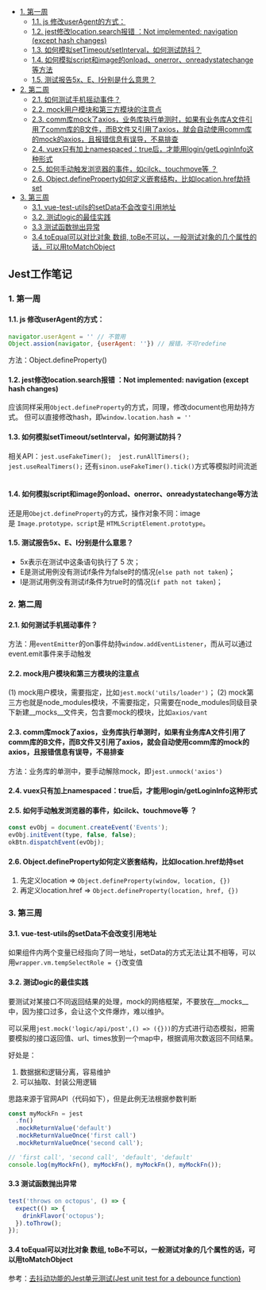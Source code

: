- [1. 第一周](#1-第一周)
  - [1.1. js 修改userAgent的方式：](#11-js-修改useragent的方式)
  - [1.2. jest修改location.search报错 ：Not implemented: navigation (except hash changes)](#12-jest修改locationsearch报错-not-implemented-navigation-except-hash-changes)
  - [1.3. 如何模拟setTimeout/setInterval，如何测试防抖？](#13-如何模拟settimeoutsetinterval如何测试防抖)
  - [1.4. 如何模拟script和image的onload、onerror、onreadystatechange等方法](#14-如何模拟script和image的onloadonerroronreadystatechange等方法)
  - [1.5. 测试报告5x、E、I分别是什么意思？](#15-测试报告5xei分别是什么意思)
- [2. 第二周](#2-第二周)
  - [2.1. 如何测试手机摇动事件？](#21-如何测试手机摇动事件)
  - [2.2. mock用户模块和第三方模块的注意点](#22-mock用户模块和第三方模块的注意点)
  - [2.3. comm库mock了axios，业务库执行单测时，如果有业务库A文件引用了comm库的B文件，而B文件又引用了axios，就会自动使用comm库的mock的axios，且报错信息有误导，不易排查](#23-comm库mock了axios业务库执行单测时如果有业务库a文件引用了comm库的b文件而b文件又引用了axios就会自动使用comm库的mock的axios且报错信息有误导不易排查)
  - [2.4. vuex只有加上namespaced：true后，才能用login/getLoginInfo这种形式](#24-vuex只有加上namespacedtrue后才能用logingetlogininfo这种形式)
  - [2.5. 如何手动触发浏览器的事件，如cilck、touchmove等 ？](#25-如何手动触发浏览器的事件如cilcktouchmove等-)
  - [2.6. Object.defineProperty如何定义嵌套结构，比如location.href劫持set](#26-objectdefineproperty如何定义嵌套结构比如locationhref劫持set)
- [3. 第三周](#3-第三周)
  - [3.1. vue-test-utils的setData不会改变引用地址](#31-vue-test-utils的setdata不会改变引用地址)
  - [3.2. 测试logic的最佳实践](#32-测试logic的最佳实践)
  - [3.3 测试函数抛出异常](#33-测试函数抛出异常)
  - [3.4 toEqual可以对比对象 数组, toBe不可以，一般测试对象的几个属性的话，可以用toMatchObject](#34-toequal可以对比对象-数组-tobe不可以一般测试对象的几个属性的话可以用tomatchobject)
  
## Jest工作笔记 <!-- omit in toc -->

### 1. 第一周
#### 1.1. js 修改userAgent的方式：
```js
navigator.userAgent = '' // 不管用
Object.assion(navigator, {userAgent: ''}) // 报错，不可redefine
```
方法：Object.defineProperty()
 
#### 1.2. jest修改location.search报错 ：Not implemented: navigation (except hash changes)

应该同样采用`Object.defineProperty`的方式，同理，修改document也用劫持方式。
但可以直接修改hash，即`window.location.hash = ''`
    
#### 1.3. 如何模拟setTimeout/setInterval，如何测试防抖？

相关API：`jest.useFakeTimer();  jest.runAllTimers();  jest.useRealTimers();`
还有`sinon.useFakeTimer().tick()`方式等模拟时间流逝
 
#### 1.4. 如何模拟script和image的onload、onerror、onreadystatechange等方法

还是用`Obejct.defineProperty`的方式，操作对象不同：image是 `Image.prototype，script`是 `HTMLScriptElement.prototype`。
   
#### 1.5. 测试报告5x、E、I分别是什么意思？

- 5x表示在测试中这条语句执行了 5 次；
- E是测试用例没有测试if条件为false时的情况(`else path not taken`)；
- I是测试用例没有测试if条件为true时的情况(`if path not taken`)；


### 2. 第二周

#### 2.1. 如何测试手机摇动事件？
方法：用`eventEmitter`的on事件劫持`window.addEventListener`，而从可以通过event.emit事件来手动触发

#### 2.2. mock用户模块和第三方模块的注意点
(1) mock用户模块，需要指定，比如`jest.mock('utils/loader')`；
(2) mock第三方也就是node_modules模块，不需要指定，只需要在node_modules同级目录下新建__mocks__文件夹，包含要mock的模块，比如`axios/vant`

#### 2.3. comm库mock了axios，业务库执行单测时，如果有业务库A文件引用了comm库的B文件，而B文件又引用了axios，就会自动使用comm库的mock的axios，且报错信息有误导，不易排查

方法：业务库的单测中，要手动解除mock，即`jest.unmock('axios')`

#### 2.4. vuex只有加上namespaced：true后，才能用login/getLoginInfo这种形式


#### 2.5. 如何手动触发浏览器的事件，如cilck、touchmove等 ？
```js
const evObj = document.createEvent('Events');
evObj.initEvent(type, false, false);
okBtn.dispatchEvent(evObj);
```

#### 2.6. Object.defineProperty如何定义嵌套结构，比如location.href劫持set

1. 先定义location => `Object.defineProperty(window, location, {}) `
2. 再定义location.href => `Object.defineProperty(location, href, {})`


### 3. 第三周

#### 3.1. vue-test-utils的setData不会改变引用地址

如果组件内两个变量已经指向了同一地址，setData的方式无法让其不相等，可以用`wrapper.vm.tempSelectRole = {}`改变值


#### 3.2. 测试logic的最佳实践

要测试对某接口不同返回结果的处理，mock的网络框架，不要放在__mocks__中，因为接口过多，会让这个文件爆炸，难以维护。

可以采用`jest.mock('logic/api/post',() => ({}))`的方式进行动态模拟，把需要模拟的接口返回值、url、times放到一个map中，根据调用次数返回不同结果。

好处是：
1. 数据据和逻辑分离，容易维护
2. 可以抽取、封装公用逻辑

思路来源于官网API（代码如下），但是此例无法根据参数判断
```js
const myMockFn = jest
  .fn()
  .mockReturnValue('default')
  .mockReturnValueOnce('first call')
  .mockReturnValueOnce('second call');

// 'first call', 'second call', 'default', 'default'
console.log(myMockFn(), myMockFn(), myMockFn(), myMockFn());
```

#### 3.3 测试函数抛出异常

```js
test('throws on octopus', () => {
  expect(() => {
    drinkFlavor('octopus');
  }).toThrow();
});
```

#### 3.4 toEqual可以对比对象 数组, toBe不可以，一般测试对象的几个属性的话，可以用toMatchObject




参考：[去抖动功能的Jest单元测试(Jest unit test for a debounce function)](https://www.it1352.com/1068940.html)